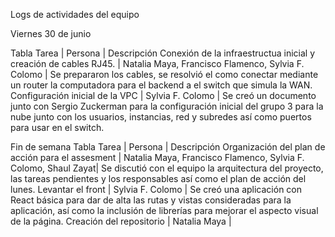 Logs de actividades del equipo 

Viernes 30 de junio

Tabla 
Tarea |  Persona   |  Descripción 
Conexión de la infraestructua inicial y creación de cables RJ45. | Natalia Maya, Francisco Flamenco, Sylvia F. Colomo | Se prepararon los cables, se resolvió el como conectar mediante un router la computadora para el backend a el switch que simula la WAN.
Configuración inicial de la VPC | Sylvia F. Colomo | Se creó un documento junto con Sergio Zuckerman para la configuración inicial del grupo 3 para la nube junto con los usuarios, instancias,  red y subredes así como puertos para usar en el switch. 


Fin de semana 
Tabla 
Tarea |  Persona   |  Descripción 
Organización del plan de acción para el assesment | Natalia Maya, Francisco Flamenco, Sylvia F. Colomo, Shaul Zayat| Se discutió con el equipo la arquitectura del proyecto, las tareas pendientes y los responsables así como el plan de acción del lunes. 
Levantar el front | Sylvia F. Colomo | Se creó una aplicación con React básica para dar de alta las rutas y vistas consideradas para la aplicación, así como la inclusión de librerías para mejorar el aspecto visual de la página. 
Creación del repositorio | Natalia Maya | 